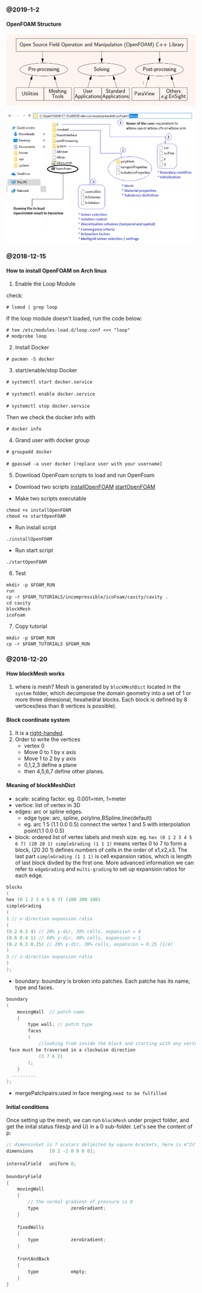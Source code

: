 ### @2019-1-2
#### OpenFOAM Structure
![img](/img/OpenFOAM-structure.png)

![folder structure](/img/foamFolderStructure.png)

### @2018-12-15
#### How to install OpenFOAM on Arch linux
1. Enable the Loop Module

check:
```shell
# lsmod | grep loop
```
If the loop module doesn't loaded, run the code below:
```shell
# tee /etc/modules-load.d/loop.conf <<< "loop"
# modprobe loop
```

2. Install Docker
```shell
# pacman -S docker
```

3. start/enable/stop Docker
```shell
# systemctl start docker.service
 
# systemctl enable docker.service

# systemctl stop docker.service
```
Then we check the docker info with
```shell
# docker info
```

4. Grand user with docker group
```shell
# groupadd docker
 
# gpasswd -a user docker [replace user with your username]
``` 

5. Download OpenFoam scripts to load and run OpenFoam
* Download two scripts
[installOpenFOAM](https://sourceforge.net/projects/openfoamplus/files/v1806/installOpenFOAM)
[startOpenFOAM](https://sourceforge.net/projects/openfoamplus/files/v1806/startOpenFOAM)

* Make two scripts executable
```shell
chmod +x installOpenFOAM 
chmod +x startOpenFOAM 
```

* Run install script
```shell
./installOpenFOAM
```

* Run start script
```shell
./startOpenFOAM
```

6. Test
```shell
mkdir -p $FOAM_RUN 
run 
cp -r $FOAM_TUTORIALS/incompressible/icoFoam/cavity/cavity . 
cd cavity 
blockMesh 
icoFoam 
```
7. Copy tutorial
``` shell
mkdir -p $FOAM_RUN 
cp -r $FOAM_TUTORIALS $FOAM_RUN
```
### @2018-12-20
#### How blockMesh works
1. where is mesh?
Mesh is generated by `blockMeshDict` located in the `system` folder, which decompose the domain geometry into a set of 1 or more three dimesional, hexahedral blocks. Each block is defined by 8 vertices(less than 8 vertices is possible).

#### Block coordinate system
1. It is a [right-handed](https://www.evl.uic.edu/ralph/508S98/coordinates.html).
2. Order to write the vertices
    * vertex 0
    * Move 0 to 1 by x axis
    * Move 1 to 2 by y axis
    * 0,1,2,3 define a plane
    * then 4,5,6,7 define other planes.

#### Meaning of blockMeshDict

* scale: scaling factor. eg. 0.001=mm, 1=meter
* vertice: list of vertex in 3D
* edges: arc or spline edges. 
    * edge type: arc, spline, polyline,BSpline,line(default)
    * eg. arc 1 5 (1.1 0.0 0.5) connect the vertex 1 and 5 with interpolation point(1.1 0.0 0.5)
* block: ordered list of vertex labels and mesh size. eg. `hex (0 1 2 3 4 5 6 7) (20 20 1) simpleGrading (1 1 1)` means vertex 0 to 7 to form a block, (20 20 1) defines numbers of cells in the order of x1,x2,x3. The last part `simpleGrading (1 1 1)` is cell expansion ratios, which is length of last block divded by the first one. More advanced information we can refer to `edgeGrading` and `multi-grading` to set up expansion ratios for each edge.
``` c
blocks
(
hex (0 1 2 3 4 5 6 7) (100 300 100)
simpleGrading
(
1 // x-direction expansion ratio
(
(0.2 0.3 4) // 20% y-dir, 30% cells, expansion = 4
(0.6 0.4 1) // 60% y-dir, 40% cells, expansion = 1
(0.2 0.3 0.25) // 20% y-dir, 30% cells, expansion = 0.25 (1/4)
)
3 // z-direction expansion ratio
)
);
```
* boundary: boundary is broken into patches. Each patche has its name, type and faces. 
``` c
boundary
(
    movingWall  // patch name
    {
        type wall; // patch type
        faces
        (
            //looking from inside the block and starting with any vertex, the
 face must be traversed in a clockwise direction 
            (3 7 6 2)  
        );
    }
  .........  
);
```
* mergePatchpairs:used in face merging.`need to be fulfilled`

#### Initial conditions
Once setting up the mesh, we can run `blockMesh` under project folder, and get the inital status files(p and U) in a 0 sub-folder. Let's see the content of p:
``` c
// dimensinSet is 7 scalars delimited by square brackets, here is m^2s^{-2} to get kinematic pressure
dimensions      [0 2 -2 0 0 0 0];

internalField   uniform 0;

boundaryField
{
    movingWall
    {
        // the normal gradient of pressure is 0
        type            zeroGradient;
    }

    fixedWalls
    {
        type            zeroGradient;
    }

    frontAndBack
    {
        type            empty;
    }
}

```

